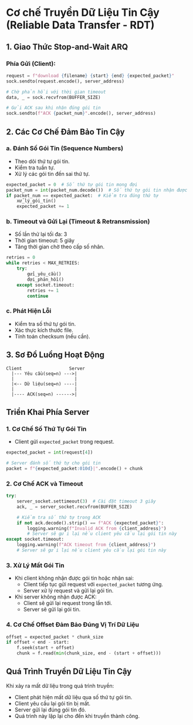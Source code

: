 # Cơ chế Truyền Dữ Liệu Tin Cậy (Reliable Data Transfer - RDT)

## 1. Giao Thức Stop-and-Wait ARQ

### Phía Gửi (Client):
```python
request = f"download {filename} {start} {end} {expected_packet}"
sock.sendto(request.encode(), server_address)

# Chờ phản hồi với thời gian timeout
data, _ = sock.recvfrom(BUFFER_SIZE)

# Gửi ACK sau khi nhận đúng gói tin
sock.sendto(f"ACK {packet_num}".encode(), server_address)
```

## 2. Các Cơ Chế Đảm Bảo Tin Cậy

### a. Đánh Số Gói Tin (Sequence Numbers)
- Theo dõi thứ tự gói tin.
- Kiểm tra tuần tự.
- Xử lý các gói tin đến sai thứ tự.

```python
expected_packet = 0  # Số thứ tự gói tin mong đợi
packet_num = int(packet_num.decode())  # Số thứ tự gói tin nhận được
if packet_num == expected_packet:  # Kiểm tra đúng thứ tự
    xử_lý_gói_tin()
    expected_packet += 1
```

### b. Timeout và Gửi Lại (Timeout & Retransmission)
- Số lần thử lại tối đa: 3
- Thời gian timeout: 5 giây
- Tăng thời gian chờ theo cấp số nhân.

```python
retries = 0
while retries < MAX_RETRIES:
    try:
        gửi_yêu_cầu()
        đợi_phản_hồi()
    except socket.timeout:
        retries += 1
        continue
```

### c. Phát Hiện Lỗi
- Kiểm tra số thứ tự gói tin.
- Xác thực kích thước file.
- Tính toán checksum (nếu cần).

## 3. Sơ Đồ Luồng Hoạt Động
```
Client                  Server
  |--- Yêu cầu(seq=n) --->|
  |                       |
  |<-- Dữ liệu(seq=n) ----|
  |                       |
  |---- ACK(seq=n) ------>|
```

## Triển Khai Phía Server

### 1. Cơ Chế Số Thứ Tự Gói Tin
- Client gửi `expected_packet` trong request.

```python
expected_packet = int(request[4])

# Server đánh số thứ tự cho gói tin
packet = f"{expected_packet:010d}|".encode() + chunk
```

### 2. Cơ Chế ACK và Timeout
```python
try:
    server_socket.settimeout(3)  # Cài đặt timeout 3 giây
    ack, _ = server_socket.recvfrom(BUFFER_SIZE)

    # Kiểm tra số thứ tự trong ACK
    if not ack.decode().strip() == f"ACK {expected_packet}":
        logging.warning(f"Invalid ACK from {client_address}")
        # Server sẽ gửi lại nếu client yêu cầu lại gói tin này
except socket.timeout:
    logging.warning(f"ACK timeout from {client_address}")
    # Server sẽ gửi lại nếu client yêu cầu lại gói tin này
```

### 3. Xử Lý Mất Gói Tin
- Khi client không nhận được gói tin hoặc nhận sai:
  - Client tiếp tục gửi request với `expected_packet` tương ứng.
  - Server xử lý request và gửi lại gói tin.
- Khi server không nhận được ACK:
  - Client sẽ gửi lại request trong lần tới.
  - Server sẽ gửi lại gói tin.

### 4. Cơ Chế Offset Đảm Bảo Đúng Vị Trí Dữ Liệu
```python
offset = expected_packet * chunk_size
if offset < end - start:
    f.seek(start + offset)
    chunk = f.read(min(chunk_size, end - (start + offset)))
```

## Quá Trình Truyền Dữ Liệu Tin Cậy
Khi xảy ra mất dữ liệu trong quá trình truyền:

- Client phát hiện mất dữ liệu qua số thứ tự gói tin.
- Client yêu cầu lại gói tin bị mất.
- Server gửi lại đúng gói tin đó.
- Quá trình này lặp lại cho đến khi truyền thành công.
